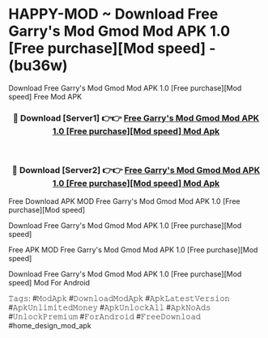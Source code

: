 # HAPPY-MOD ~ Download Free Garry's Mod Gmod Mod APK 1.0 [Free purchase][Mod speed] - (bu36w)
Download Free Garry's Mod Gmod Mod APK 1.0 [Free purchase][Mod speed] Free Mod APK

<div align="center">
<h3>🔴 Download [Server1] 👉👉 <a href="https://apk-comot.site?title=Free_Garry's_Mod_Gmod_Mod_APK_1.0_[Free_purchase][Mod_speed]">Free Garry's Mod Gmod Mod APK 1.0 [Free purchase][Mod speed] Mod Apk</a></h3><br>

<h3>🔴 Download [Server2] 👉👉 <a href="https://apk-comot.site?title=Free_Garry's_Mod_Gmod_Mod_APK_1.0_[Free_purchase][Mod_speed]">Free Garry's Mod Gmod Mod APK 1.0 [Free purchase][Mod speed] Mod Apk</a></h3>
</div>


Free Download APK MOD Free Garry's Mod Gmod Mod APK 1.0 [Free purchase][Mod speed]

Download Free Garry's Mod Gmod Mod APK 1.0 [Free purchase][Mod speed] 

Free APK MOD Free Garry's Mod Gmod Mod APK 1.0 [Free purchase][Mod speed] 

Download Free Garry's Mod Gmod Mod APK 1.0 [Free purchase][Mod speed] Mod For Android

𝚃𝚊𝚐𝚜: #𝙼𝚘𝚍𝙰𝚙𝚔 #𝙳𝚘𝚠𝚗𝚕𝚘𝚊𝚍𝙼𝚘𝚍𝙰𝚙𝚔 #𝙰𝚙𝚔𝙻𝚊𝚝𝚎𝚜𝚝𝚅𝚎𝚛𝚜𝚒𝚘𝚗 #𝙰𝚙𝚔𝚄𝚗𝚕𝚒𝚖𝚒𝚝𝚎𝚍𝙼𝚘𝚗𝚎𝚢 #𝙰𝚙𝚔𝚄𝚗𝚕𝚘𝚌𝚔𝙰𝚕𝚕 #𝙰𝚙𝚔𝙽𝚘𝙰𝚍𝚜 #𝚄𝚗𝚕𝚘𝚌𝚔𝙿𝚛𝚎𝚖𝚒𝚞𝚖 #𝙵𝚘𝚛𝙰𝚗𝚍𝚛𝚘𝚒𝚍 #𝙵𝚛𝚎𝚎𝙳𝚘𝚠𝚗𝚕𝚘𝚊𝚍 #home_design_mod_apk